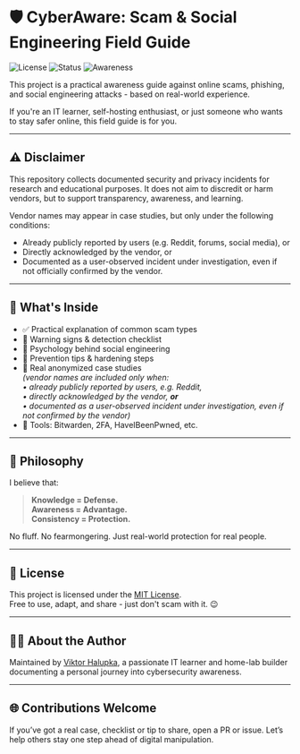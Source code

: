 
# 🛡️ CyberAware: Scam & Social Engineering Field Guide

![License](https://img.shields.io/badge/license-MIT-blue.svg)
![Status](https://img.shields.io/badge/status-active-success)
![Awareness](https://img.shields.io/badge/focus-cybersecurity-critical)

This project is a practical awareness guide against online scams, phishing, and social engineering attacks - based on real-world experience.

If you're an IT learner, self-hosting enthusiast, or just someone who wants to stay safer online, this field guide is for you.

---

## ⚠️ Disclaimer

This repository collects documented security and privacy incidents
for research and educational purposes. It does not aim to discredit or harm vendors,
but to support transparency, awareness, and learning.

Vendor names may appear in case studies, but only under the following conditions:

- Already publicly reported by users (e.g. Reddit, forums, social media), or
- Directly acknowledged by the vendor, or
- Documented as a user-observed incident under investigation, even if not officially confirmed by the vendor.

---

## 📘 What's Inside

- ✅ Practical explanation of common scam types
- 🔐 Warning signs & detection checklist
- 🧠 Psychology behind social engineering
- 🧯 Prevention tips & hardening steps
- 📓 Real anonymized case studies  
  _(vendor names are included only when:  
   • already publicly reported by users, e.g. Reddit,  
   • directly acknowledged by the vendor, **or**  
   • documented as a user-observed incident under investigation, even if not confirmed by the vendor)_  
- 🧰 Tools: Bitwarden, 2FA, HaveIBeenPwned, etc.

---

## 🧠 Philosophy

I believe that:
> **Knowledge = Defense.  
> Awareness = Advantage.  
> Consistency = Protection.**

No fluff. No fearmongering. Just real-world protection for real people.

---

## 🔐 License

This project is licensed under the [MIT License](LICENSE).  
Free to use, adapt, and share - just don't scam with it. 😉

---

## 🙋‍♂️ About the Author

Maintained by [Viktor Halupka](https://www.linkedin.com/in/viktor-halupka-weiz), a passionate IT learner and home-lab builder documenting a personal journey into cybersecurity awareness.

---

## 🌐 Contributions Welcome

If you’ve got a real case, checklist or tip to share, open a PR or issue. Let’s help others stay one step ahead of digital manipulation.
